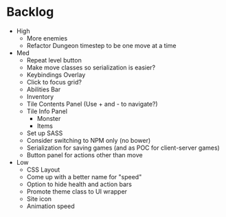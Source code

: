 # Backlog
- High
  - More enemies
  - Refactor Dungeon timestep to be one move at a time
- Med
  - Repeat level button
  - Make move classes so serialization is easier?
  - Keybindings Overlay
  - Click to focus grid?
  - Abilities Bar
  - Inventory
  - Tile Contents Panel (Use + and - to navigate?)
  - Tile Info Panel
    - Monster
    - Items
  - Set up SASS
  - Consider switching to NPM only (no bower)
  - Serialization for saving games (and as POC for client-server games)
  - Button panel for actions other than move
- Low
   - CSS Layout
   - Come up with a better name for "speed"
   - Option to hide health and action bars
   - Promote theme class to UI wrapper
   - Site icon
   - Animation speed
